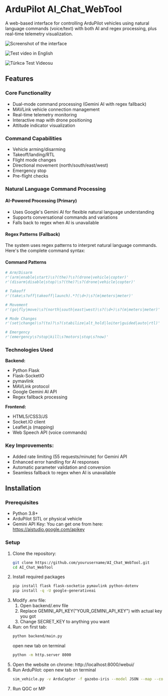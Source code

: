 # ArduPilot AI_Chat_WebTool

A web-based interface for controlling ArduPilot vehicles using natural language commands (voice/text) with both AI and regex processing, plus real-time telemetry visualization.


![Screenshot of the interface](https://github.com/user-attachments/assets/6e12e86f-2c6e-4344-8361-f308192300be)

![Test video in English](https://drive.google.com/file/d/1wN9kWMyoYAuHjl2mkt9VDKbuwBiBTHmw/view?usp=sharing)

![Türkcə Test Videosu](https://drive.google.com/file/d/1wRPwkOFIz_qkHjk4K3ee3zd9nOrUFpVG/view?usp=sharing)

## Features

### Core Functionality
- Dual-mode command processing (Gemini AI with regex fallback)
- MAVLink vehicle connection management
- Real-time telemetry monitoring
- Interactive map with drone positioning
- Attitude indicator visualization

### Command Capabilities
- Vehicle arming/disarming
- Takeoff/landing/RTL
- Flight mode changes
- Directional movement (north/south/east/west)
- Emergency stop
- Pre-flight checks

### Natural Language Command Processing

#### AI-Powered Processing (Primary)

- Uses Google's Gemini AI for flexible natural language understanding
- Supports conversational commands and variations
- Falls back to regex when AI is unavailable

#### Regex Patterns (Fallback)

The system uses regex patterns to interpret natural language commands. Here's the complete command syntax:

#### Command Patterns

```python
# Arm/Disarm
r'(arm|enable|start)\s?(the)?\s?(drone|vehicle|copter)'
r'(disarm|disable|stop)\s?(the)?\s?(drone|vehicle|copter)'

# Takeoff 
r'(take\s?off|takeoff|launch).*?(\d+)\s?(m|meters|meter)'

# Movement
r'(go|fly|move)\s?(north|south|east|west)\s?(\d+)\s?(m|meters|meter)'

# Mode Changes
r'(set|change)\s?(to)?\s?(stabilize|alt_hold|loiter|guided|auto|rtl)'

# Emergency
r'(emergency\s?stop|kill\s?motors|stop\s?now)'
```

### Technologies Used

**Backend:**
- Python Flask
- Flask-SocketIO
- pymavlink
- MAVLink protocol
- Google Gemini AI API
- Regex fallback processing

**Frontend:**
- HTML5/CSS3/JS
- Socket.IO client
- Leaflet.js (mapping)
- Web Speech API (voice commands)

### Key Improvements:
- Added rate limiting (55 requests/minute) for Gemini API
- Enhanced error handling for AI responses
- Automatic parameter validation and conversion
- Seamless fallback to regex when AI is unavailable


## Installation

### Prerequisites
- Python 3.8+
- ArduPilot SITL or physical vehicle
- Gemini API Key: You can get one from here: https://aistudio.google.com/apikey

### Setup
1. Clone the repository:
   ```bash
   git clone https://github.com/yourusername/AI_Chat_WebTool.git
   cd AI_Chat_WebTool
   ```      
2. Install required packages
   ```bash
   pip install flask flask-socketio pymavlink python-dotenv
   pip install -q -U google-generativeai
3. Modify .env file:
   1. Open backend/.env file 
   2. Replace GEMINI_API_KEY("YOUR_GEMINI_API_KEY") with actual key you got
   3. Change SECRET_KEY to anything you want
3. Run:
   on first tab:
   ```bash
   python backend/main.py
   ```
   open new tab on terminal
   ```bash
   python -m http.server 8000
   ```
4. Open the website on chrome:
   http://localhost:8000/webui/
5. Run ArduPilot:
   open new tab on terminal
   ```bash
   sim_vehicle.py -v ArduCopter -f gazebo-iris --model JSON --map --console --out 127.0.0.1:14540
6. Run QGC or MP
